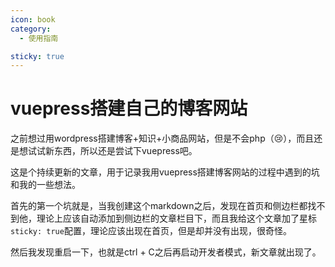 ```yaml
---
icon: book
category:
  - 使用指南

sticky: true
---
```


# vuepress搭建自己的博客网站

之前想过用wordpress搭建博客+知识+小商品网站，但是不会php（😢），而且还是想试试新东西，所以还是尝试下vuepress吧。

这是个持续更新的文章，用于记录我用vuepress搭建博客网站的过程中遇到的坑和我的一些想法。

首先的第一个坑就是，当我创建这个markdown之后，发现在首页和侧边栏都找不到他，理论上应该自动添加到侧边栏的文章栏目下，而且我给这个文章加了星标`sticky: true`配置，理论应该出现在首页，但是却并没有出现，很奇怪。

然后我发现重启一下，也就是ctrl + C之后再启动开发者模式，新文章就出现了。